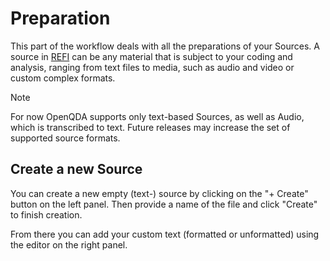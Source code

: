 # Preparation

This part of the workflow deals with all the preparations of your Sources.
A source in [REFI](../refi.md) can be any material that is subject to your coding and analysis,
ranging from text files to media, such as audio and video or custom complex formats.

> [!NOTE]
> For now OpenQDA supports only text-based Sources, as well as Audio, which is transcribed to text.
> Future releases may increase the set of supported source formats.

## Create a new Source
You can create a new empty (text-) source by clicking on the "+ Create" button on the left panel.
Then provide a name of the file and click "Create" to finish creation.

From there you can add your custom text (formatted or unformatted) using the editor on the right panel.
